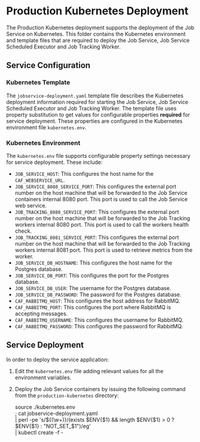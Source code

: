 # Production Kubernetes Deployment

The Production Kubernetes deployment supports the deployment of the Job Service on Kubernetes. This folder contains the Kubernetes environment and template files that are required to deploy the Job Service, Job Service Scheduled Executor and Job Tracking Worker.

## Service Configuration

### Kubernetes Template
The `jobservice-deployment.yaml` template file describes the Kubernetes deployment information required for starting the Job Service, Job Service Scheduled Executor and Job Tracking Worker. The template file uses property substitution to get values for configurable properties **required** for service deployment. These properties are configured in the Kubernetes environment file `kubernetes.env`.

### Kubernetes Environment
The `kubernetes.env` file supports configurable property settings necessary for service deployment. These include:

- `JOB_SERVICE_HOST`: This configures the host name for the `CAF_WEBSERVICE_URL`.
- `JOB_SERVICE_8080_SERVICE_PORT`: This configures the external port number on the host machine that will be forwarded to the Job Service containers internal 8080 port. This port is used to call the Job Service web service. 
- `JOB_TRACKING_8080_SERVICE_PORT`: This configures the external port number on the host machine that will be forwarded to the Job Tracking workers internal 8080 port. This port is used to call the workers health check.
- `JOB_TRACKING_8081_SERVICE_PORT`: This configures the external port number on the host machine that will be forwarded to the Job Tracking workers internal 8081 port. This port is used to retrieve metrics from the worker.
- `JOB_SERVICE_DB_HOSTNAME`: This configures the host name for the Postgres database.
- `JOB_SERVICE_DB_PORT`: This configures the port for the Postgres database.
- `JOB_SERVICE_DB_USER`: The username for the Postgres database.
- `JOB_SERVICE_DB_PASSWORD`: The password for the Postgres database.
- `CAF_RABBITMQ_HOST`: This configures the host address for RabbitMQ.
- `CAF_RABBITMQ_PORT`: This configures the port where RabbitMQ is accepting messages.
- `CAF_RABBITMQ_USERNAME`: This configures the username for RabbitMQ.
- `CAF_RABBITMQ_PASSWORD`: This configures the password for RabbitMQ.

## Service Deployment
In order to deploy the service application:

1. Edit the `kubernetes.env` file adding relevant values for all the environment variables.

2. Deploy the Job Service containers by issuing the following command from the `production-kubernetes` directory:

	source ./kubernetes.env \
            ; cat jobservice-deployment.yaml \
            | perl -pe 's/\$\{(\w+)\}/(exists $ENV{$1} && length $ENV{$1} > 0 ? $ENV{$1} : "NOT_SET_$1")/eg' \
            | kubectl create -f -
